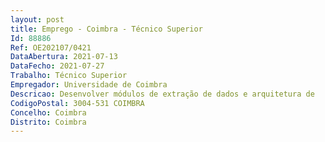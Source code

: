 ```yaml
--- 
layout: post
title: Emprego - Coimbra - Técnico Superior
Id: 88886
Ref: OE202107/0421
DataAbertura: 2021-07-13
DataFecho: 2021-07-27
Trabalho: Técnico Superior
Empregador: Universidade de Coimbra
Descricao: Desenvolver módulos de extração de dados e arquitetura de   machine learning  e classificação estatística no âmbito de dados de saúde, com abordagens interdisciplinares  em ciências de dados em investigação clínica, incluindo sistemas de informação de uso remoto, no âmbito do  projeto COVDATA | DSAIPA DS 0041 20, financiado pela FCT – Fundação para a Ciência e Tecnologia, I.P..
CodigoPostal: 3004-531 COIMBRA
Concelho: Coimbra
Distrito: Coimbra
--- 
```

